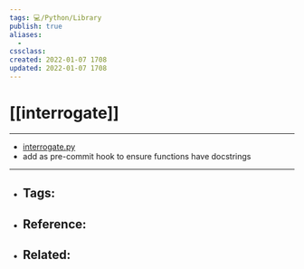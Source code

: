 ```yaml
---
tags: 💻️/Python/Library
publish: true
aliases:
  - 
cssclass: 
created: 2022-01-07 1708
updated: 2022-01-07 1708
---
```


# [[interrogate]]

---

- [interrogate.py](https://calmcode.io/shorts/interrogate.py.html)
- add as pre-commit hook to ensure functions have docstrings

---

- Tags: 
	- 
- Reference:
	- 
- Related:
	- 
